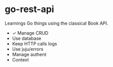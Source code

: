# go-rest-api
Learnings Go things using the classical Book API.

- ✓ Manage CRUD
- Use database
- Keep HTTP calls logs
- Use juju/errors
- Manage authent
- Context